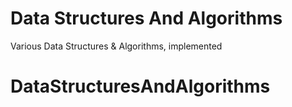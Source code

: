 # Data Structures And Algorithms
Various Data Structures &amp; Algorithms, implemented
# DataStructuresAndAlgorithms
